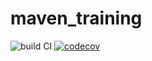 # maven_training
![build CI](https://github.com/sambaahm/maven_training1/actions/workflows/build.yml/badge.svg)
[![codecov](https://codecov.io/gh/sambaahm/maven_training1/branch/main/graph/badge.svg?token=K8JT008AQQ)](https://codecov.io/gh/sambaahm/maven_training1)